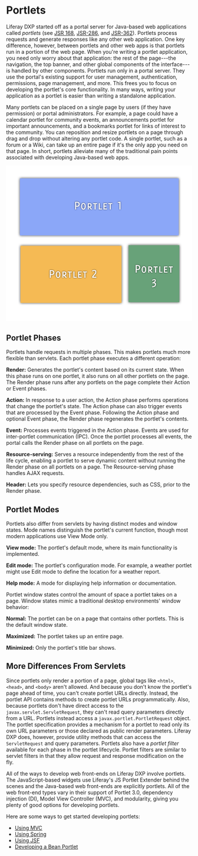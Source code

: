 # Portlets

Liferay DXP started off as a portal server for Java-based web applications called *portlets* (see [JSR 168](https://jcp.org/en/jsr/detail?id=168), [JSR-286](https://jcp.org/en/jsr/detail?id=286), and [JSR-362](https://jcp.org/en/jsr/detail?id=362)). Portlets process requests and generate responses like any other web application. One key difference, however, between portlets and other web apps is that portlets run in a portion of the web page. When you're writing a portlet application, you need only worry about that application: the rest of the page---the navigation, the top banner, and other global components of the interface---is handled by other components. Portlets run only in a portal server. They use the portal's existing support for user management, authentication, permissions, page management, and more. This frees you to focus on developing the portlet's core functionality. In many ways, writing your application as a portlet is easier than writing a standalone application.

Many portlets can be placed on a single page by users (if they have permission) or portal administrators. For example, a page could have a calendar portlet for community events, an announcements portlet for important announcements, and a bookmarks portlet for links of interest to the community. You can reposition and resize portlets on a page through drag and drop without altering any portlet code. A single portlet, such as a forum or a Wiki, can take up an entire page if it's the only app you need on that page. In short, portlets alleviate many of the traditional pain points associated with developing Java-based web apps.

![You can place multiple portlets on a single page.](./portlets/images/01.png)

## Portlet Phases 

Portlets handle requests in multiple phases. This makes portlets much more flexible than servlets. Each portlet phase executes a different operation:

**Render:** Generates the portlet's content based on its current state. When this phase runs on one portlet, it also runs on all other portlets on the page. The Render phase runs after any portlets on the page complete their Action or Event phases.

**Action:** In response to a user action, the Action phase performs operations that change the portlet's state. The Action phase can also trigger events that are processed by the Event phase. Following the Action phase and optional Event phase, the Render phase regenerates the portlet's contents.

**Event:** Processes events triggered in the Action phase. Events are used for inter-portlet communication (IPC). Once the portlet processes all events, the portal calls the Render phase on all portlets on the page.

**Resource-serving:** Serves a resource independently from the rest of the life cycle, enabling a portlet to serve dynamic content without running the Render phase on all portlets on a page. The Resource-serving phase handles AJAX requests.

**Header:** Lets you specify resource dependencies, such as CSS, prior to the Render phase.

## Portlet Modes

Portlets also differ from servlets by having distinct modes and window states. Mode names distinguish the portlet's current function, though most modern applications use View Mode only.

**View mode:** The portlet's default mode, where its main functionality is implemented. 

**Edit mode:** The portlet's configuration mode. For example, a weather portlet might use Edit mode to define the location for a weather report. 

**Help mode:** A mode for displaying help information or documentation.

Portlet window states control the amount of space a portlet takes on a page. Window states mimic a traditional desktop environments' window behavior: 

**Normal:** The portlet can be on a page that contains other portlets. This is the default window state.

**Maximized:** The portlet takes up an entire page.

**Minimized:** Only the portlet's title bar shows.

## More Differences From Servlets

Since portlets only render a portion of a page, global tags like `<html>`, `<head>`, and `<body>` aren't allowed. And because you don't know the portlet's page ahead of time, you can't create portlet URLs directly. Instead, the portlet API contains methods to create portlet URLs programmatically. Also, because portlets don't have direct access to the `javax.servlet.ServletRequest`, they can't read query parameters directly from a URL. Portlets instead access a `javax.portlet.PortletRequest` object. The portlet specification provides a mechanism for a portlet to read only its own URL parameters or those declared as public render parameters. Liferay DXP does, however, provide utility methods that can access the `ServletRequest` and query parameters. Portlets also have a *portlet filter* available for each phase in the portlet lifecycle. Portlet filters are similar to servlet filters in that they allow request and response modification on the fly.

All of the ways to develop web front-ends on Liferay DXP involve portlets. The JavaScript-based widgets use Liferay's JS Portlet Extender behind the scenes and the Java-based web front-ends are explicitly portlets. All of the web front-end types vary in their support of Portlet 3.0, dependency injection (DI), Model View Controller (MVC), and modularity, giving you plenty of good options for developing portlets.

Here are some ways to get started developing portlets:

* [Using MVC](../using-mvc/using-mvc.md)
* [Using Spring](../using-spring.md)
* [Using JSF](../using-jsf.md)
* [Developing a Bean Portlet](../developing-a-bean-portlet.md)

